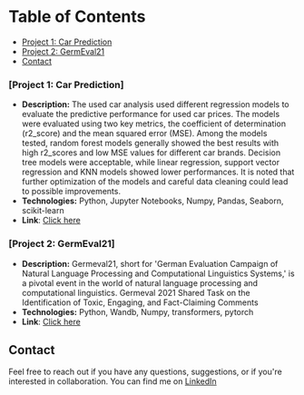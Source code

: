Table of Contents
=================
* [Project 1: Car Prediction](#-project-1-car-prediction)
* [Project 2: GermEval21](#-project-2-germeval21)
* [Contact](#contact)

### [Project 1: Car Prediction]

- **Description:** The used car analysis used different regression models to evaluate the predictive performance for used car prices. The models were evaluated using two key metrics, the coefficient of determination (r2_score) and the mean squared error (MSE). Among the models tested, random forest models generally showed the best results with high r2_scores and low MSE values for different car brands. Decision tree models were acceptable, while linear regression, support vector regression and KNN models showed lower performances. It is noted that further optimization of the models and careful data cleaning could lead to possible improvements.
- **Technologies:** Python, Jupyter Notebooks, Numpy, Pandas, Seaborn, scikit-learn
- **Link**: [Click here](https://github.com/kfitkau/my-projects/blob/main/car_prediction/)

### [Project 2: GermEval21]
- **Description:** Germeval21, short for 'German Evaluation Campaign of Natural Language Processing and Computational Linguistics Systems,' is a pivotal event in the world of natural language processing and computational linguistics. Germeval 2021 Shared Task on the Identification of Toxic, Engaging, and Fact-Claiming Comments
- **Technologies:** Python, Wandb, Numpy, transformers, pytorch
- **Link**: [Click here](https://github.com/kfitkau/my-projects/blob/main/germeval21/)

## Contact

Feel free to reach out if you have any questions, suggestions, or if you're interested in collaboration. You can find me on [LinkedIn](https://www.linkedin.com/in/your-username) 
